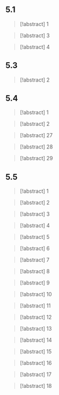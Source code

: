 ## 5.1

> [!abstract] 1


> [!abstract] 3


> [!abstract] 4




## 5.3

> [!abstract] 2


## 5.4

> [!abstract] 1


> [!abstract] 2


> [!abstract] 27


> [!abstract] 28


> [!abstract] 29


## 5.5

> [!abstract] 1


> [!abstract] 2


> [!abstract] 3


> [!abstract] 4


> [!abstract] 5
> 

> [!abstract] 6


> [!abstract] 7


> [!abstract] 8


> [!abstract] 9


> [!abstract] 10



> [!abstract] 11




> [!abstract] 12



> [!abstract] 13



> [!abstract] 14


> [!abstract] 15


> [!abstract] 16


> [!abstract] 17


> [!abstract] 18



